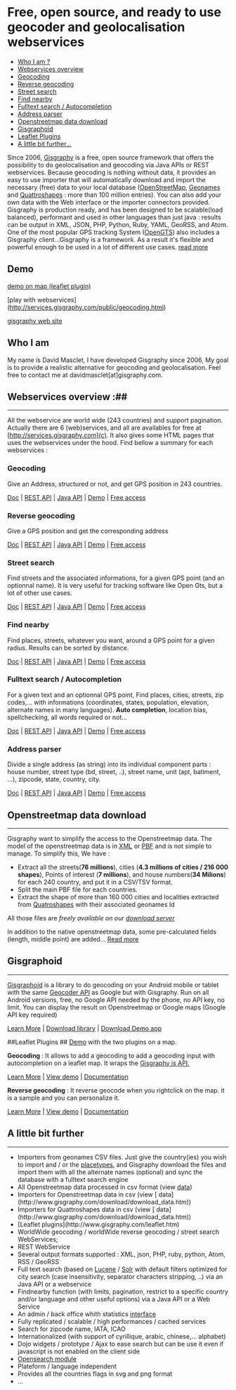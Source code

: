 # Free, open source, and ready to use geocoder and geolocalisation webservices
* [Who I am ?](#who-i-am)
* [Webservices overview](#webservices-overview-)
 * [Geocoding](#geocoding)
 * [Reverse geocoding ](#reverse-geocoding)
 * [Street search](#street-search)
 * [Find nearby](#find-nearby)
 * [Fulltext search / Autocompletion](#fulltext-search--autocompletion)
 * [Address parser](#address-parser)
* [Openstreetmap data download](#openstreetmap-data-download)
* [Gisgraphoid](#gisgraphoid)
* [Leaflet Plugins](#leaflet-plugins)
* [A little bit further...](#a-little-bit-further)


Since 2006, [Gisgraphy](http://www.gisgraphy.com) is a free, open source framework that offers the possibility to do geolocalisation and geocoding
		via Java APIs or REST webservices. Because geocoding is nothing without data, it provides an easy to use importer that
		will automatically download and import the necessary (free) data to your local database ([OpenStreetMap](http://www.openstreetmap.org), [Geonames](http://www.geonames.org/) and [Quattroshapes](http://www.quattroshapes.com) : more than 100 million
		entries). You can also add your own data with the Web interface or the importer connectors provided. Gisgraphy is
		production ready, and has been designed to be scalable(load balanced), performant and used in other languages than
		just java : results can be output in XML, JSON, PHP, Python, Ruby, YAML, GeoRSS, and Atom. One of the most popular GPS
		tracking System ([OpenGTS](http://opengts.sourceforge.net/)) also includes a Gisgraphy client...Gisgraphy
		is a framework. As a result it's flexible and powerful enough to be used in a lot of different use cases. [read more](http://www.gisgraphy.com/documentation/quick-start.htm) 

## Demo ##
[demo on map (leaflet plugin)](http://services.gisgraphy.com)

[play with webservices] (http://services.gisgraphy.com/public/geocoding.html)

[gisgraphy web site](http://www.gisgraphy.com)

## Who I am ##
My name is David Masclet, I have developed Gisgraphy since 2006, My goal is to provide a realistic alternative for geocoding and geolocalisation. Feel free to contact me at davidmasclet[at]gisgraphy.com.

## Webservices overview :##
-----------------

All the webservice are world wide (243 countries) and support pagination. Actually there are 6 (web)services, and all
		are availables for free at [http://services.gisgraphy.com](c). It also gives
		some HTML pages that uses the webservices under the hood. Find bellow a summary for each webservices :

### Geocoding ###

Give an Address, structured or not, and get GPS position in 243 countries.

[Doc](http://www.gisgraphy.com/documentation/user-guide.htm#geocodingservice) | [REST API](http://www.gisgraphy.com/documentation/user-guide.htm#geocodingwebservice) | [Java API](http://www.gisgraphy.com/documentation/user-guide.htm#geocodingservicejavaapi) | [Demo](http://services.gisgraphy.com/public/geocoding.html) | [Free access](http://www.gisgraphy.com/free-access.htm)
			
###	Reverse geocoding ###
Give a GPS position and get the corresponding address

[Doc](http://www.gisgraphy.com/documentation/user-guide.htm#streetservice) | [REST API](http://www.gisgraphy.com/documentation/user-guide.htm#streetwebservice) | [Java API](http://www.gisgraphy.com/documentation/user-guide.htm#streetservicejavaapi) | [Demo](http://services.gisgraphy.com/public/reverse_geocoding_worldwide.html) | [Free
					access](http://www.gisgraphy.com/free-access.htm)
			
### Street search ###
Find streets and the associated informations, for a given GPS point (and an
				optionnal name). It is very useful for tracking software like Open Gts, but a lot of other use cases.

[Doc](http://www.gisgraphy.com/documentation/user-guide.htm#streetservice) | [REST API](http://www.gisgraphy.com/documentation/user-guide.htm#streetwebservice) | [Java API](http://www.gisgraphy.com/documentation/user-guide.htm#streetservicejavaapi) | [Demo](http://services.gisgraphy.com/public/reverse_geocoding_worldwide.html) | [Free
					access](http://www.gisgraphy.com/free-access.htm)
			
### Find nearby ###
Find places, streets, whatever you want, around a GPS point for a given radius.
				Results can be sorted by distance.

[Doc](http://www.gisgraphy.com/documentation/user-guide.htm#geolocservice) | [REST API](http://www.gisgraphy.com/documentation/user-guide.htm#geolocwebservice) | [Java API](http://www.gisgraphy.com/documentation/user-guide.htm#geolocservicejavaapi) | [Demo](http://services.gisgraphy.com/ajaxgeolocsearch.html) | [Free access](http://www.gisgraphy.com/free-access.htm)
			
### Fulltext search / Autocompletion ###
For a given text and an optionnal GPS point, Find places, cities, streets, zip codes,... with informations
				(coordinates, states, population, elevation, alternate names in many languages). **Auto completion**, location
				bias, spellchecking, all words required or not...

[Doc](http://www.gisgraphy.com/documentation/user-guide.htm#fulltextservice) | [REST API](http://www.gisgraphy.com/documentation/user-guide.htm#fulltextwebservice) | [Java API](http://www.gisgraphy.com/documentation/user-guide.htm#fulltextservicejavaapi) | [Demo](http://services.gisgraphy.com/ajaxfulltextsearch.html?advancedSearch=true) | [Free access](http://www.gisgraphy.com/free-access.htm)
			
### Address parser ###

Divide a single address (as string) into its individual component parts : house
				number, street type (bd, street, ..), street name, unit (apt, batiment, ...), zipcode, state, country, city.

[Doc](http://www.gisgraphy.com/documentation/addressparser.htm) | [REST
					API](http://www.gisgraphy.com/documentation/addressparser.htm#webservice) | [Java API](http://www.gisgraphy.com/documentation/addressparser.htm#javaapi) | [Demo](http://services.gisgraphy.com/public/addressparser.html) | [Free
					access](http://www.gisgraphy.com/free-access.htm)
			

## Openstreetmap data download ##
-----------------

Gisgraphy want to simplify the access to the Openstreetmap data. The model of the openstreetmap data is in
[XML](http://wiki.openstreetmap.org/wiki/OSM_XML)
or
[PBF](http://wiki.openstreetmap.org/wiki/PBF_Format)
and is not simple to manage. To simplify this, We have :

*   Extract all the streets(**76 millions**), cities (**4.3 millions of cities / 216 000 shapes**), Points
		of interest (**7 millions**), and house numbers(**34 Milions**) for each 240 country, and put it in a CSV/TSV
		format.
*   Split the main PBF file for each countries.
*   Extract the shape of more than 160 000 cities and localities extracted from [Quatroshapes]() with
		their associated geonames Id

All those files are *freely available on our [download server](http://download.gisgraphy.com/)*

In addition to the native openstreetmap data, some pre-calculated fields (length, middle point) are added...
[Read more](http://www.gisgraphy.com/download/download_data.htm)

## Gisgraphoid ###
-----------------
[Gisgraphoid](http://www.gisgraphy.com/gisgraphoid.htm) is a library to do geocoding on your Android mobile or tablet with the same
		[Geocoder API](http://developer.android.com/reference/android/location/Geocoder.html) as Google but with
		Gisgraphy. Run on all Android versions, free, no Google API needed by the phone, no API key, no limit. You can display
		the result on Openstreetmap or Google maps (Google API key required)

[Learn More](http://www.gisgraphy.com/gisgraphoid.htm) | [Download library](http://www.gisgraphy.com/gisgraphoid.htm#download) | [Download Demo app](http://www.gisgraphy.com/gisgraphoid.htm#demo)

##Leaflet Plugins ##
[Demo](http://services.gisgraphy.com/static/leaflet/index.html) with the two plugins on a map.

**Geocoding** : It allows to add a geocoding to add a geocoding input with autocompletion on a leaflet map. It wraps the [Gisgraphy js API.](http://www.gisgraphy.com/leaflet.htm#jsapi)

[Learn More](http://www.gisgraphy.com/leaflet.htm) | [View demo](http://services.gisgraphy.com/static/leaflet/gisgraphy-geocoder-leaflet-demo.html) | [Documentation](https://github.com/gisgraphy/gisgraphy-leaflet-plugin/blob/master/leaflet/doc.md)

**Reverse geocoding** :
                It reverse geocode when you rightclick on the map. it is a sample and you can personalize it.

[Learn More](http://www.gisgraphy.com/leaflet.htm) | [View demo](http://services.gisgraphy.com/static/leaflet/gisgraphy-reverse-geocoder-leaflet-demo.html) | [Documentation](https://github.com/gisgraphy/gisgraphy-leaflet-plugin/blob/master/leaflet/doc.md)
             

## A little bit further ###
-----------------
*   Importers from geonames CSV files. Just give the country(ies) you wish to import and / or the [placetypes](http://www.gisgraphy.com/placetype.htm), and Gisgraphy download the files and import them with all the alternate names
		(optional) and sync the database with a fulltext search engine
*   All Openstreetmap data processed in csv format (view [data](http://www.gisgraphy.com/download/download_data.htm))
	<li>Importers for Openstreetmap data in csv (view [
			data](http://www.gisgraphy.com/download/download_data.htm))
	<li>Importers for Quattroshapes data in csv (view [
			data](http://www.gisgraphy.com/download/download_data.htm))
	<li>[Leaflet plugins](http://www.gisgraphy.com/leaflet.htm)
*   WorldWide geocoding / worldWide reverse geocoding / street search WebServices;
	<li>REST WebService
*   Several output formats supported : XML, json, PHP, ruby, python, Atom, RSS / GeoRSS
*   Full text search (based on [Lucene](http://lucene.apache.org/java/) / [Solr](http://lucene.apache.org/solr/) with default filters optimized for city search (case insensitivity,
		separator characters stripping, ..) via an Java API or a webservice
*   Findnearby function (with limits, pagination, restrict to a specific country and/or language and other useful
		options) via a Java API or a Web Service
*   An admin / back office whith statistics [ interface](http://www.gisgraphy.com/screenshots.htm)
*   Fully replicated / scalable / high performances / cached services
*   Search for zipcode name, IATA, ICAO
*   Internationalized (with support of cyrillique, arabic, chinese,... alphabet)
*   Dojo widgets / prototype / Ajax to ease search but can be use it even if javascript is not enabled on the
		client side
*   [Opensearch module](http://www.gisgraphy.com/documentation/addons.htm#opensearch)
*   Plateform / language independent
*   Provides all the countries flags in svg and png format
*   ...